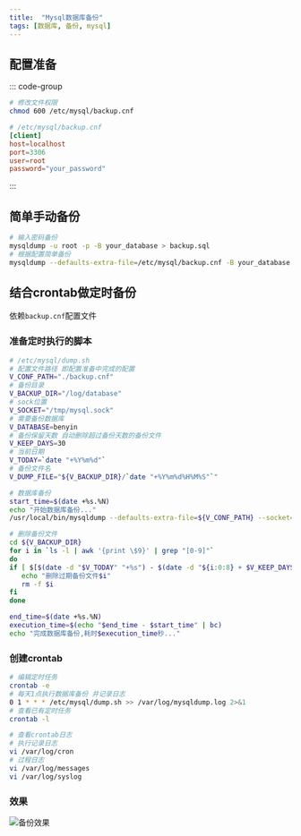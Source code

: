 ```yaml
---
title:  "Mysql数据库备份"
tags: [数据库, 备份, mysql]
---
```


## 配置准备

::: code-group

```bash
# 修改文件权限
chmod 600 /etc/mysql/backup.cnf
```

```toml [/etc/mysql/backup.cnf]
# /etc/mysql/backup.cnf
[client]
host=localhost
port=3306
user=root
password="your_password"
```
:::

## 简单手动备份

```bash
# 输入密码备份
mysqldump -u root -p -B your_database > backup.sql
# 根据配置简单备份
mysqldump --defaults-extra-file=/etc/mysql/backup.cnf -B your_database > backup.sql
```

## 结合crontab做定时备份

依赖`backup.cnf`配置文件

### 准备定时执行的脚本

```sh
# /etc/mysql/dump.sh
# 配置文件路径 即配置准备中完成的配置
V_CONF_PATH="./backup.cnf"
# 备份目录
V_BACKUP_DIR="/log/database"
# sock位置
V_SOCKET="/tmp/mysql.sock"
# 需要备份数据库
V_DATABASE=benyin
# 备份保留天数 自动删除超过备份天数的备份文件
V_KEEP_DAYS=30
# 当前日期
V_TODAY=`date "+%Y%m%d"`
# 备份文件名
V_DUMP_FILE="${V_BACKUP_DIR}/`date "+%Y%m%d%H%M%S"`"

# 数据库备份
start_time=$(date +%s.%N)
echo "开始数据库备份..."
/usr/local/bin/mysqldump --defaults-extra-file=${V_CONF_PATH} --socket=${V_SOCKET} -B ${V_DATABASE} > ${V_DUMP_FILE}.sql

# 删除备份文件
cd ${V_BACKUP_DIR}
for i in `ls -l | awk '{print \$9}' | grep "[0-9]"`
do
if [ $[$(date -d "$V_TODAY" "+%s") - $(date -d "${i:0:8} + $V_KEEP_DAYS day" "+%s")] -ge 0 ]; then
   echo "删除过期备份文件$i"
   rm -f $i
fi
done

end_time=$(date +%s.%N)
execution_time=$(echo "$end_time - $start_time" | bc)
echo "完成数据库备份,耗时$execution_time秒..."
```

### 创建crontab

```sh
# 编辑定时任务
crontab -e
# 每天1点执行数据库备份 并记录日志
0 1 * * * /etc/mysql/dump.sh >> /var/log/mysqldump.log 2>&1
# 查看已有定时任务
crontab -l

# 查看crontab日志
# 执行记录日志
vi /var/log/cron
# 过程日志
vi /var/log/messages
vi /var/log/syslog
```

### 效果

![备份效果][1]

[1]: /assets/2021/09-10/mysql.png
